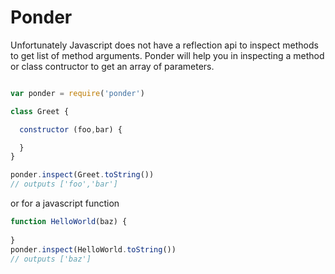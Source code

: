 # Ponder

Unfortunately Javascript does not have a reflection api to inspect methods to get list of method arguments.
Ponder will help you in inspecting a method or class contructor to get an array of parameters.

```javascript

var ponder = require('ponder')

class Greet {

  constructor (foo,bar) {

  }
}

ponder.inspect(Greet.toString())
// outputs ['foo','bar']
```

or for a javascript function 

```javascript
function HelloWorld(baz) {
  
}
ponder.inspect(HelloWorld.toString())
// outputs ['baz']
```
